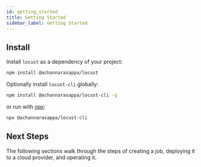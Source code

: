 ```yaml
---
id: getting_started
title: Getting Started
sidebar_label: Getting Started
---
```


## Install

Install `locust` as a dependency of your project:
```sh
npm install @achannarasappa/locust
```

Optionally install `locust-cli` globally:
```sh
npm install @achannarasappa/locust-cli -g
```
or run with [npx](https://www.npmjs.com/package/npx):
```sh
npx @achannarasappa/locust-cli
```

## Next Steps

The following sections walk through the steps of creating a job, deploying it to a cloud provider, and operating it.
